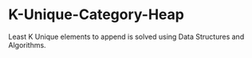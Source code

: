 # K-Unique-Category-Heap
Least K Unique elements to append is solved using Data Structures and Algorithms.
